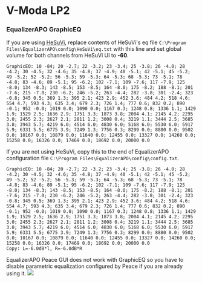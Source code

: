 # V-Moda LP2
### EqualizerAPO GraphicEQ
If you are using [HeSuVi](https://sourceforge.net/projects/hesuvi/), replace contents of HeSuVi's eq file `C:\Program Files\EqualizerAPO\config\HeSuVi\eq.txt` with this line and set global volume for both channels from HeSuVi UI to **-60**.
```
GraphicEQ: 10 -84; 20 -2.7; 22 -3.2; 23 -3.4; 25 -3.8; 26 -4.0; 28 -4.2; 30 -4.5; 32 -4.6; 35 -4.8; 37 -4.9; 40 -5.1; 42 -5.1; 45 -5.2; 49 -5.2; 52 -5.2; 56 -5.3; 59 -5.3; 64 -5.3; 68 -5.3; 73 -5.1; 78 -4.8; 83 -4.6; 89 -5.1; 95 -6.2; 102 -7.1; 109 -7.6; 117 -7.9; 125 -8.0; 134 -8.3; 143 -8.5; 153 -8.5; 164 -8.0; 175 -8.2; 188 -8.1; 201 -7.6; 215 -7.0; 230 -6.2; 246 -5.2; 263 -4.4; 282 -3.8; 301 -2.4; 323 -0.8; 345 0.5; 369 1.3; 395 2.1; 423 2.9; 452 3.6; 484 4.2; 518 4.6; 554 4.7; 593 4.3; 635 3.4; 679 2.3; 726 1.4; 777 0.6; 832 0.2; 890 -0.1; 952 -0.0; 1019 0.0; 1090 0.0; 1167 0.3; 1248 0.8; 1336 1.1; 1429 1.9; 1529 2.5; 1636 2.9; 1751 3.3; 1873 3.8; 2004 4.1; 2145 4.2; 2295 3.0; 2455 2.3; 2627 2.1; 2811 1.2; 3008 0.4; 3219 1.1; 3444 2.5; 3685 3.8; 3943 5.7; 4219 6.0; 4514 6.0; 4830 6.0; 5168 6.0; 5530 6.0; 5917 5.9; 6331 5.5; 6775 3.9; 7249 1.3; 7756 0.3; 8299 0.0; 8880 0.0; 9502 0.0; 10167 0.0; 10879 0.0; 11640 0.0; 12455 0.0; 13327 0.0; 14260 0.0; 15258 0.0; 16326 0.0; 17469 0.0; 18692 0.0; 20000 0.0
```
If you are not using HeSuVi, copy this to the end of EqualizerAPO configuration file `C:\Program Files\EqualizerAPO\config\config.txt`.
```
GraphicEQ: 10 -84; 20 -2.7; 22 -3.2; 23 -3.4; 25 -3.8; 26 -4.0; 28 -4.2; 30 -4.5; 32 -4.6; 35 -4.8; 37 -4.9; 40 -5.1; 42 -5.1; 45 -5.2; 49 -5.2; 52 -5.2; 56 -5.3; 59 -5.3; 64 -5.3; 68 -5.3; 73 -5.1; 78 -4.8; 83 -4.6; 89 -5.1; 95 -6.2; 102 -7.1; 109 -7.6; 117 -7.9; 125 -8.0; 134 -8.3; 143 -8.5; 153 -8.5; 164 -8.0; 175 -8.2; 188 -8.1; 201 -7.6; 215 -7.0; 230 -6.2; 246 -5.2; 263 -4.4; 282 -3.8; 301 -2.4; 323 -0.8; 345 0.5; 369 1.3; 395 2.1; 423 2.9; 452 3.6; 484 4.2; 518 4.6; 554 4.7; 593 4.3; 635 3.4; 679 2.3; 726 1.4; 777 0.6; 832 0.2; 890 -0.1; 952 -0.0; 1019 0.0; 1090 0.0; 1167 0.3; 1248 0.8; 1336 1.1; 1429 1.9; 1529 2.5; 1636 2.9; 1751 3.3; 1873 3.8; 2004 4.1; 2145 4.2; 2295 3.0; 2455 2.3; 2627 2.1; 2811 1.2; 3008 0.4; 3219 1.1; 3444 2.5; 3685 3.8; 3943 5.7; 4219 6.0; 4514 6.0; 4830 6.0; 5168 6.0; 5530 6.0; 5917 5.9; 6331 5.5; 6775 3.9; 7249 1.3; 7756 0.3; 8299 0.0; 8880 0.0; 9502 0.0; 10167 0.0; 10879 0.0; 11640 0.0; 12455 0.0; 13327 0.0; 14260 0.0; 15258 0.0; 16326 0.0; 17469 0.0; 18692 0.0; 20000 0.0
Copy: L=-6.0dB*l, R=-6.0dB*R
```
EqualizerAPO Peace GUI does not work with GraphicEQ so you have to disable parametric equalization configured by Peace if you are already using it.
![](https://raw.githubusercontent.com/jaakkopasanen/AutoEq/master/results/Headphone.com/headphoncecom/onear/V-Moda%20LP2/V-Moda%20LP2.png)
